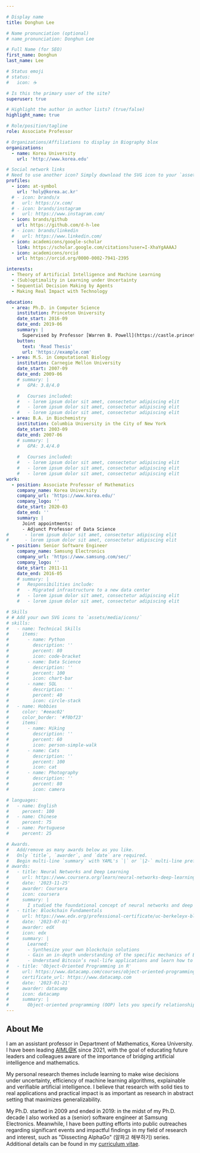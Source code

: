 ```yaml
---

# Display name
title: Donghun Lee

# Name pronunciation (optional)
# name_pronunciation: Donghun Lee

# Full Name (for SEO)
first_name: Donghun
last_name: Lee

# Status emoji
# status:
#   icon: ☕️

# Is this the primary user of the site?
superuser: true

# Highlight the author in author lists? (true/false)
highlight_name: true

# Role/position/tagline
role: Associate Professor

# Organizations/Affiliations to display in Biography blox
organizations:
  - name: Korea University
    url: 'http://www.korea.edu'

# Social network links
# Need to use another icon? Simply download the SVG icon to your `assets/media/icons/` folder.
profiles:
  - icon: at-symbol
    url: 'holy@korea.ac.kr'
  # - icon: brands/x
  #   url: https://x.com/
  # - icon: brands/instagram
  #   url: https://www.instagram.com/
  - icon: brands/github
    url: https://github.com/d-h-lee
  # - icon: brands/linkedin
  #   url: https://www.linkedin.com/
  - icon: academicons/google-scholar
    link: https://scholar.google.com/citations?user=I-XhaYgAAAAJ
  - icon: academicons/orcid
    url: https://orcid.org/0000-0002-7941-2395

interests:
  - Theory of Artificial Intelligence and Machine Learning
  - (Sub)optimality in Learning under Uncertainty
  - Sequential Decision Making by Agents
  - Making Real Impact with Technology 

education:
  - area: Ph.D. in Computer Science
    institution: Princeton University
    date_start: 2016-09
    date_end: 2019-06
    summary: |
      Supervised by Professor [Warren B. Powell](https://castle.princeton.edu/biography/).
    button:
      text: 'Read Thesis'
      url: 'https://example.com'
  - area: M.S. in Computational Biology
    institution: Carnegie Mellon University
    date_start: 2007-09
    date_end: 2009-06
    # summary: |
    #   GPA: 3.8/4.0

    #   Courses included:
    #   - lorem ipsum dolor sit amet, consectetur adipiscing elit
    #   - lorem ipsum dolor sit amet, consectetur adipiscing elit
    #   - lorem ipsum dolor sit amet, consectetur adipiscing elit
  - area: B.A. in Biochemistry
    institution: Columbia University in the City of New York
    date_start: 2003-09
    date_end: 2007-06
    # summary: |
    #   GPA: 3.4/4.0
      
    #   Courses included:
    #   - lorem ipsum dolor sit amet, consectetur adipiscing elit
    #   - lorem ipsum dolor sit amet, consectetur adipiscing elit
    #   - lorem ipsum dolor sit amet, consectetur adipiscing elit
work:
  - position: Associate Professor of Mathematics
    company_name: Korea University
    company_url: 'https://www.korea.edu/'
    company_logo: ''
    date_start: 2020-03
    date_end: ''
    summary: |
      Joint appointments:
      - Adjunct Professor of Data Science
#      - lorem ipsum dolor sit amet, consectetur adipiscing elit
#      - lorem ipsum dolor sit amet, consectetur adipiscing elit
  - position: Senior Software Engineer
    company_name: Samsung Electronics
    company_url: 'https://www.samsung.com/sec/'
    company_logo: ''
    date_start: 2011-11
    date_end: 2016-05
    # summary: |
    #   Responsibilities include:
    #   - Migrated infrastructure to a new data center
    #   - lorem ipsum dolor sit amet, consectetur adipiscing elit
    #   - lorem ipsum dolor sit amet, consectetur adipiscing elit

# Skills
# # Add your own SVG icons to `assets/media/icons/`
# skills:
#   - name: Technical Skills
#     items:
#       - name: Python
#         description: ''
#         percent: 80
#         icon: code-bracket
#       - name: Data Science
#         description: ''
#         percent: 100
#         icon: chart-bar
#       - name: SQL
#         description: ''
#         percent: 40
#         icon: circle-stack
#   - name: Hobbies
#     color: '#eeac02'
#     color_border: '#f0bf23'
#     items:
#       - name: Hiking
#         description: ''
#         percent: 60
#         icon: person-simple-walk
#       - name: Cats
#         description: ''
#         percent: 100
#         icon: cat
#       - name: Photography
#         description: ''
#         percent: 80
#         icon: camera

# languages:
#   - name: English
#     percent: 100
#   - name: Chinese
#     percent: 75
#   - name: Portuguese
#     percent: 25

# Awards.
#   Add/remove as many awards below as you like.
#   Only `title`, `awarder`, and `date` are required.
#   Begin multi-line `summary` with YAML's `|` or `|2-` multi-line prefix and indent 2 spaces below.
# awards:
#   - title: Neural Networks and Deep Learning
#     url: https://www.coursera.org/learn/neural-networks-deep-learning
#     date: '2023-11-25'
#     awarder: Coursera
#     icon: coursera
#     summary: |
#       I studied the foundational concept of neural networks and deep learning. By the end, I was familiar with the significant technological trends driving the rise of deep learning; build, train, and apply fully connected deep neural networks; implement efficient (vectorized) neural networks; identify key parameters in a neural network’s architecture; and apply deep learning to your own applications.
#   - title: Blockchain Fundamentals
#     url: https://www.edx.org/professional-certificate/uc-berkeleyx-blockchain-fundamentals
#     date: '2023-07-01'
#     awarder: edX
#     icon: edx
#     summary: |
#       Learned:
#       - Synthesize your own blockchain solutions
#       - Gain an in-depth understanding of the specific mechanics of Bitcoin
#       - Understand Bitcoin’s real-life applications and learn how to attack and destroy Bitcoin, Ethereum, smart contracts and Dapps, and alternatives to Bitcoin’s Proof-of-Work consensus algorithm
#   - title: 'Object-Oriented Programming in R'
#     url: https://www.datacamp.com/courses/object-oriented-programming-with-s3-and-r6-in-r
#     certificate_url: https://www.datacamp.com
#     date: '2023-01-21'
#     awarder: datacamp
#     icon: datacamp
#     summary: |
#       Object-oriented programming (OOP) lets you specify relationships between functions and the objects that they can act on, helping you manage complexity in your code. This is an intermediate level course, providing an introduction to OOP, using the S3 and R6 systems. S3 is a great day-to-day R programming tool that simplifies some of the functions that you write. R6 is especially useful for industry-specific analyses, working with web APIs, and building GUIs.
---
```


## About Me

<!-- 짧은 자기소개 -->
I am an assistant professor in Department of Mathematics, Korea University. 
I have been leading [AIML@K](https://aiml-k.github.io) since 2021, with the goal of educating future leaders and colleagues aware of the importance of bridging artificial intelligence and mathematics.

<!-- 연구분야/주제 관심사 소개 -->
My personal research themes include learning to make wise decisions under uncertainty, efficiency of machine learning algorithms, explainable and verifiable artificial intelligence. 
I believe that research with solid ties to real applications and practical impact is as important as research in abstract setting that maximizes generalizability.

<!-- 그 외의 것/trivia -->
My Ph.D. started in 2009 and ended in 2019: in the midst of my Ph.D. decade I also worked as a (senior) software engineer at Samsung Electronics. Meanwhile, I have been putting efforts into public outreaches regarding significant events and impactful findings in my field of research and interest, such as "Dissecting AlphaGo" (알파고 해부하기) series. 
Additional details can be found in my [curriculum vitae](https://docs.google.com/document/d/1QZI5EFBZ3Xsw4TMAHOI6sB7T_JsBC7y4UUIAGhU-sXo/edit?usp=sharing).